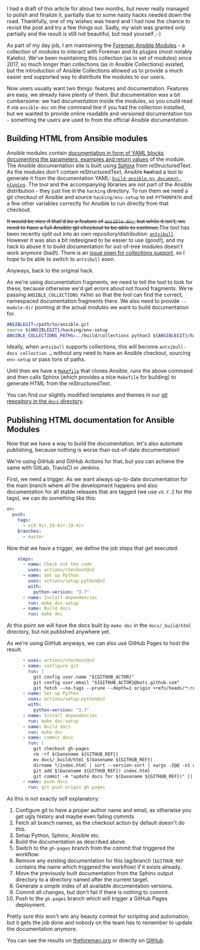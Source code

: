 <!--
.. title: Building and publishing documentation for Ansible Collections
.. slug: building-and-publishing-documentation-for-ansible-collections
.. date: 2020-07-20 19:17:16 UTC
.. tags: english,linux,planet-debian,software,ansible
.. category: 
.. link: 
.. description: 
.. type: text
-->

I had a draft of this article for about two months, but never really managed to polish and finalize it, partially due to some nasty hacks needed down the road. Thankfully, one of my wishes was heard and I had now the chance to revisit the post and try a few things out. Sadly, my wish was granted only partially and the result is still not beautiful, but read yourself ;-)

As part of my day job, I am maintaining the [Foreman Ansible Modules](https://github.com/theforeman/foreman-ansible-modules) - a collection of modules to interact with Foreman and its plugins (most notably Katello). We've been maintaining this collection (as in set of modules) since 2017, so much longer than collections (as in Ansible Collections) existed, but the introduction of Ansible Collections allowed us to provide a much easier and supported way to distribute the modules to our users.

Now users usually want two things: features and documentation. Features are easy, we already have plenty of them. But documentation was a bit cumbersome: we had documentation inside the modules, so you could read it via `ansible-doc` on the command line if you had the collection installed, but we wanted to provide online readable and versioned documentation too - something the users are used to from the official Ansible documentation.

## Building HTML from Ansible modules

Ansible modules contain [documentation in form of YAML blocks documenting the parameters, examples and return values](https://docs.ansible.com/ansible/latest/dev_guide/developing_modules_documenting.html) of the module. The Ansible documentation site is built using [Sphinx](https://www.sphinx-doc.org/) from reStructuredText. As the modules don't contain reStructuredText, Ansible ~~has~~had a tool to generate it from the documentation YAML: [`build-ansible.py document-plugins`](https://github.com/ansible/ansible/blob/stable-2.9/hacking/build-ansible.py). The tool and the accompanying libraries are not part of the Ansible distribution - they just live in the `hacking` directory. To run them we need a git checkout of Ansible and source `hacking/env-setup` to set `PYTHONPATH` and a few other variables correctly for Ansible to run directly from that checkout.

~~It would be nice if that'd be a feature of `ansible-doc`, but while it isn't, we need to have a full Ansible git checkout to be able to continue.~~The tool has been recently split out into an own repository/distribution: [`antsibull`](https://github.com/ansible-community/antsibull). However it was also a bit redesigned to be easier to use (good!), and my hack to abuse it to build documentation for out-of-tree modules doesn't work anymore (bad!). There is an [issue open for collections support](https://github.com/ansible-community/antsibull/issues/55), so I hope to be able to switch to `antsibull` soon.

Anyways, back to the original hack.

As we're using documentation fragments, we need to tell the tool to look for these, because otherwise we'd get errors about not found fragments.
We're passing `ANSIBLE_COLLECTIONS_PATHS` so that the tool can find the correct, namespaced documentation fragments there.
We also need to provide `--module-dir` pointing at the actual modules we want to build documentation for.

```bash
ANSIBLEGIT=/path/to/ansible.git
source ${ANSIBLEGIT}/hacking/env-setup
ANSIBLE_COLLECTIONS_PATHS=../build/collections python3 ${ANSIBLEGIT}/hacking/build-ansible.py document-plugins --module-dir ../plugins/modules --template-dir ./_templates --template-dir ${ANSIBLEGIT}/docs/templates --type rst --output-dir ./modules/
```

Ideally, when `antsibull` supports collections, this will become `antsibull-docs collection …` without any need to have an Ansible checkout, sourcing `env-setup` or pass tons of paths.

Until then we have a [`Makefile`](https://www.github.com/theforeman/foreman-ansible-modules/tree/master/docs/Makefile) that clones Ansible, runs the above command and then calls Sphinx (which provides a nice `Makefile` for building) to generate HTML from the reStructuredText.

You can find our slightly modified templates and themes in our [git repository in the `docs` directory](https://github.com/theforeman/foreman-ansible-modules/tree/master/docs).

## Publishing HTML documentation for Ansible  Modules

Now that we have a way to build the documentation, let's also automate publishing, because nothing is worse than out-of-date documentation!

We're using GitHub and GitHub Actions for that, but you can achieve the same with GitLab, TravisCI or Jenkins.

First, we need a trigger. As we want always up-to-date documentation for the main branch where all the development happens and also documentation for all stable releases that are tagged (we use `vX.Y.Z` for the tags), we can do something like this:

```yaml
on:
  push:
    tags:
      - v[0-9]+.[0-9]+.[0-9]+
    branches:
      - master
```

Now that we have a trigger, we define the job steps that get executed:

```yaml
    steps:
      - name: Check out the code
        uses: actions/checkout@v2
      - name: Set up Python
        uses: actions/setup-python@v2
        with:
          python-version: "3.7"
      - name: Install dependencies
        run: make doc-setup
      - name: Build docs
        run: make doc
```

At this point we will have the docs built by `make doc` in the `docs/_build/html` directory, but not published anywhere yet.

As we're using GitHub anyways, we can also use GitHub Pages to host the result.

```yaml
      - uses: actions/checkout@v2
      - name: configure git
        run: |
          git config user.name "${GITHUB_ACTOR}"
          git config user.email "${GITHUB_ACTOR}@bots.github.com"
          git fetch --no-tags --prune --depth=1 origin +refs/heads/*:refs/remotes/origin/*
      - name: Set up Python
        uses: actions/setup-python@v2
        with:
          python-version: "3.7"
      - name: Install dependencies
        run: make doc-setup
      - name: Build docs
        run: make doc
      - name: commit docs
        run: |
          git checkout gh-pages
          rm -rf $(basename ${GITHUB_REF})
          mv docs/_build/html $(basename ${GITHUB_REF})
          dirname */index.html | sort --version-sort | xargs -I@@ -n1 echo '<div><a href="@@/"><p>@@</p></a></div>' >> index.html
          git add $(basename ${GITHUB_REF}) index.html
          git commit -m "update docs for $(basename ${GITHUB_REF})" || true
      - name: push docs
        run: git push origin gh-pages
```

As this is not exactly self explanatory:

1. Configure git to have a proper author name and email, as otherwise you get ugly history and maybe even failing commits
2. Fetch all branch names, as the checkout action by default doesn't do this.
3. Setup Python, Sphinx, Ansible etc.
4. Build the documentation as described above.
5. Switch to the `gh-pages` branch from the commit that triggered the workflow.
6. Remove any existing documentation for this tag/branch (`$GITHUB_REF` contains the name which triggered the workflow) if it exists already.
7. Move the previously built documentation from the Sphinx output directory to a directory named after the current target.
8. Generate a simple index of all available documentation versions.
9. Commit all changes, but don't fail if there is nothing to commit.
10. Push to the `gh-pages` branch which will trigger a GitHub Pages deployment.

Pretty sure this won't win any beauty contest for scripting and automation, but it gets the job done and nobody on the team has to remember to update the documentation anymore.

You can see the results on [theforeman.org](https://theforeman.org/plugins/foreman-ansible-modules/) or directly on [GitHub](https://theforeman.github.io/foreman-ansible-modules/).
